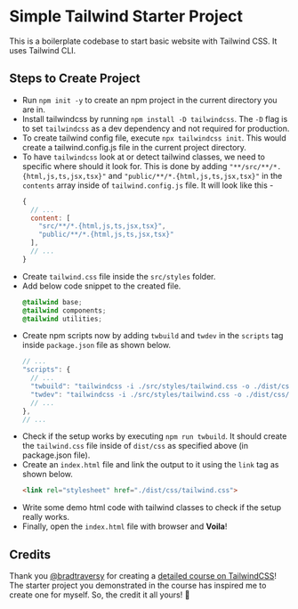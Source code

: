 # Simple Tailwind Starter Project

This is a boilerplate codebase to start basic website with Tailwind CSS. It uses Tailwind CLI. 

## Steps to Create Project
- Run `npm init -y` to create an npm project in the current directory you are in.
- Install tailwindcss by running `npm install -D tailwindcss`. The `-D` flag is to set `tailwindcss` as a dev dependency and not required for production.
- To create tailwind config file, execute `npx tailwindcss init`. This would create a tailwind.config.js file in the current project directory.
- To have `tailwindcss` look at or detect tailwind classes, we need to specific where should it look for. This is done by adding `"**/src/**/*.{html,js,ts,jsx,tsx}"` and `"public/**/*.{html,js,ts,jsx,tsx}"` in the `contents` array inside of `tailwind.config.js` file. It will look like this -
  ```js
  {
    // ...
    content: [
      "src/**/*.{html,js,ts,jsx,tsx}", 
      "public/**/*.{html,js,ts,jsx,tsx}"
    ],
    // ...
  }
  ```
- Create `tailwind.css` file inside the `src/styles` folder.
- Add below code snippet to the created file.
  ```css
  @tailwind base;
  @tailwind components;
  @tailwind utilities;
  ``` 
- Create npm scripts now by adding `twbuild` and `twdev` in the `scripts` tag inside `package.json` file as shown below.
  ```js
  // ...
  "scripts": {
    // ...
    "twbuild": "tailwindcss -i ./src/styles/tailwind.css -o ./dist/css/tailwind.css",
    "twdev": "tailwindcss -i ./src/styles/tailwind.css -o ./dist/css/tailwind.css --watch"
    // ...
  },
  // ...
  ```
- Check if the setup works by executing `npm run twbuild`. It should create the `tailwind.css` file inside of `dist/css` as specified above (in package.json file).
- Create an `index.html` file and link the output to it using the `link` tag as shown below. 
  ```html
  <link rel="stylesheet" href="./dist/css/tailwind.css">
  ```
- Write some demo html code with tailwind classes to check if the setup really works. 
- Finally, open the `index.html` file with browser and __Voila__! 


## Credits
Thank you [@bradtraversy](https://github.com/bradtraversy) for creating a [detailed course on TailwindCSS](https://www.udemy.com/course/tailwind-from-scratch/)! The starter project you demonstrated in the course has inspired me to create one for myself. So, the credit it all yours! 🙏